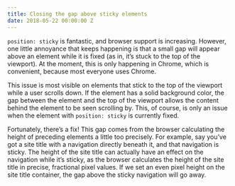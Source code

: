 ```yaml
---
title: Closing the gap above sticky elements
date: 2018-05-22 00:00:00 Z
---
```


`position: sticky` is fantastic, and browser support is increasing. However, one little annoyance that keeps happening is that a small gap will appear above an element while it is fixed (as in, it’s stuck to the top of the viewport). At the moment, this is only happening in Chrome, which is convenient, because most everyone uses Chrome.

This issue is most visible on elements that stick to the top of the viewport while a user scrolls down. If the element has a solid background color, the gap between the element and the top of the viewport allows the content behind the element to be seen scrolling by. This, of course, is only an issue when the element with `position: sticky` is currently fixed.

Fortunately, there’s a fix! This gap comes from the browser calculating the height of preceding elements a little too precisely. For example, say you’ve got a site title with a navigation directly beneath it, and that navigation is sticky. The height of the site title can actually have an effect on the navigation while it’s sticky, as the browser calculates the height of the site title in precise, fractional pixel values. If we set an even pixel height on the site title container, the gap above the sticky navigation will go away.
